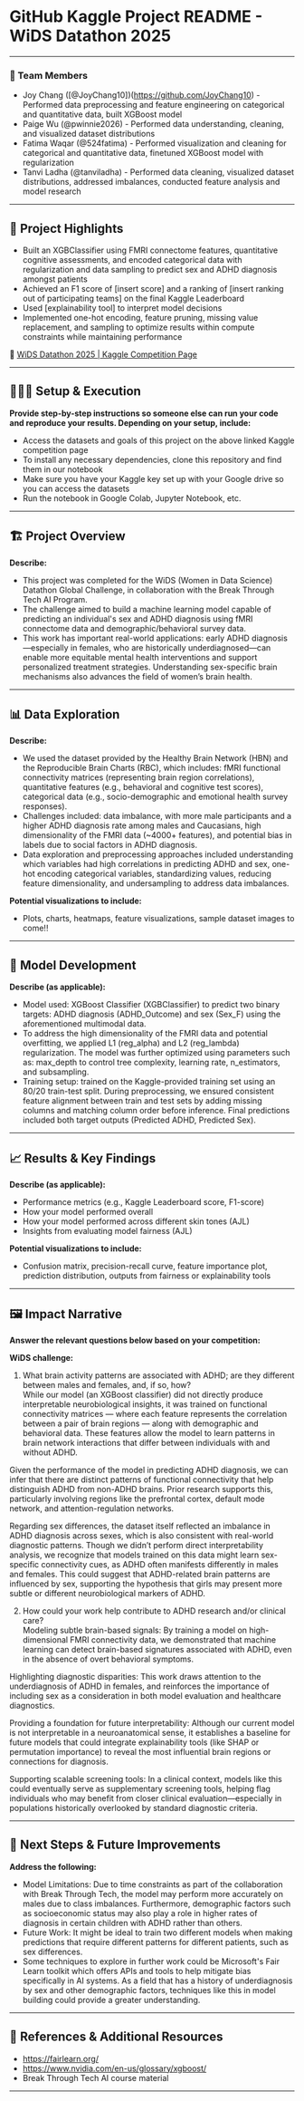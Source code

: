 # GitHub Kaggle Project README - WiDS Datathon 2025 

---

### **👥 Team Members**

* Joy Chang ([@JoyChang10])(https://github.com/JoyChang10) - Performed data preprocessing and feature engineering on categorical and quantitative data, built XGBoost model
* Paige Wu (@pwinnie2026) - Performed data understanding, cleaning, and visualized dataset distributions
* Fatima Waqar (@524fatima) -  Performed visualization and cleaning for categorical and quantitative data, finetuned XGBoost model with regularization
* Tanvi Ladha (@tanviladha) - Performed data cleaning, visualized dataset distributions, addressed imbalances, conducted feature analysis and model research

---

## **🎯 Project Highlights**

* Built an XGBClassifier using FMRI connectome features, quantitative cognitive assessments, and encoded categorical data with regularization and data sampling to predict sex and ADHD diagnosis amongst patients
* Achieved an F1 score of \[insert score\] and a ranking of \[insert ranking out of participating teams\] on the final Kaggle Leaderboard
* Used \[explainability tool\] to interpret model decisions
* Implemented one-hot encoding, feature pruning, missing value replacement, and sampling to optimize results within compute constraints while maintaining performance

🔗 [WiDS Datathon 2025 | Kaggle Competition Page](https://www.kaggle.com/competitions/widsdatathon2025/overview)

---

## **👩🏽‍💻 Setup & Execution**

**Provide step-by-step instructions so someone else can run your code and reproduce your results. Depending on your setup, include:**

* Access the datasets and goals of this project on the above linked Kaggle competition page 
* To install any necessary dependencies, clone this repository and find them in our notebook 
* Make sure you have your Kaggle key set up with your Google drive so you can access the datasets
* Run the notebook in Google Colab, Jupyter Notebook, etc. 

---

## **🏗️ Project Overview**

**Describe:**

* This project was completed for the WiDS (Women in Data Science) Datathon Global Challenge, in collaboration with the Break Through Tech AI Program.
* The challenge aimed to build a machine learning model capable of predicting an individual's sex and ADHD diagnosis using fMRI connectome data and demographic/behavioral survey data.
* This work has important real-world applications: early ADHD diagnosis—especially in females, who are historically underdiagnosed—can enable more equitable mental health interventions and support personalized treatment strategies. Understanding sex-specific brain mechanisms also advances the field of women’s brain health.

---

## **📊 Data Exploration**

**Describe:**

* We used the dataset provided by the Healthy Brain Network (HBN) and the Reproducible Brain Charts (RBC), which includes: fMRI functional connectivity matrices (representing brain region correlations), quantitative features (e.g., behavioral and cognitive test scores), categorical data (e.g., socio-demographic and emotional health survey responses).
* Challenges included: data imbalance, with more male participants and a higher ADHD diagnosis rate among males and Caucasians, high dimensionality of the FMRI data (~4000+ features), and potential bias in labels due to social factors in ADHD diagnosis.
* Data exploration and preprocessing approaches included understanding which variables had high correlations in predicting ADHD and sex, one-hot encoding categorical variables, standardizing values, reducing feature dimensionality, and undersampling to address data imbalances. 

**Potential visualizations to include:**

* Plots, charts, heatmaps, feature visualizations, sample dataset images to come!!

---

## **🧠 Model Development**

**Describe (as applicable):**

* Model used: XGBoost Classifier (XGBClassifier) to predict two binary targets: ADHD diagnosis (ADHD_Outcome) and sex (Sex_F) using the aforementioned multimodal data. 
* To address the high dimensionality of the FMRI data and potential overfitting, we applied L1 (reg_alpha) and L2 (reg_lambda) regularization. The model was further optimized using parameters such as: max_depth to control tree complexity, learning rate, n_estimators, and subsampling. 
* Training setup: trained on the Kaggle-provided training set using an 80/20 train-test split. During preprocessing, we ensured consistent feature alignment between train and test sets by adding missing columns and matching column order before inference. Final predictions included both target outputs (Predicted ADHD, Predicted Sex).

---

## **📈 Results & Key Findings**

**Describe (as applicable):**

* Performance metrics (e.g., Kaggle Leaderboard score, F1-score)
* How your model performed overall
* How your model performed across different skin tones (AJL)
* Insights from evaluating model fairness (AJL)

**Potential visualizations to include:**

* Confusion matrix, precision-recall curve, feature importance plot, prediction distribution, outputs from fairness or explainability tools

---

## **🖼️ Impact Narrative**

**Answer the relevant questions below based on your competition:**

**WiDS challenge:**

1. What brain activity patterns are associated with ADHD; are they different between males and females, and, if so, how? <br />
   While our model (an XGBoost classifier) did not directly produce interpretable neurobiological insights, it was trained on functional connectivity matrices — where each feature represents the correlation between a pair    of brain regions — along with demographic and behavioral data. These features allow the model to learn patterns in brain network interactions that differ between individuals with and without ADHD.

  Given the  performance of the model in predicting ADHD diagnosis, we can infer that there are distinct patterns of functional connectivity that help distinguish ADHD from non-ADHD brains. Prior research supports           this, particularly involving regions like the prefrontal cortex, default mode network, and attention-regulation networks.

  Regarding sex differences, the dataset itself reflected an imbalance in ADHD diagnosis across sexes, which is also consistent with real-world diagnostic patterns. Though we didn’t perform direct interpretability           analysis, we recognize that models trained on this data might learn sex-specific connectivity cues, as ADHD often manifests differently in males and females. This could suggest that ADHD-related brain patterns are         influenced by sex, supporting the hypothesis that girls may present more subtle or different neurobiological markers of ADHD.


2. How could your work help contribute to ADHD research and/or clinical care? <br />
   Modeling subtle brain-based signals: By training a model on high-dimensional FMRI connectivity data, we demonstrated that machine learning can detect brain-based signatures associated with ADHD, even in the absence of     overt behavioral symptoms.

  Highlighting diagnostic disparities: This work draws attention to the underdiagnosis of ADHD in females, and reinforces the importance of including sex as a consideration in both model evaluation and healthcare            diagnostics.

  Providing a foundation for future interpretability: Although our current model is not interpretable in a neuroanatomical sense, it establishes a baseline for future models that could integrate explainability tools (like   SHAP or permutation importance) to reveal the most influential brain regions or connections for diagnosis.

  Supporting scalable screening tools: In a clinical context, models like this could eventually serve as supplementary screening tools, helping flag individuals who may benefit from closer clinical evaluation—especially     in populations historically overlooked by standard diagnostic criteria.

---

## **🚀 Next Steps & Future Improvements**

**Address the following:**

* Model Limitations: Due to time constraints as part of the collaboration with Break Through Tech, the model may perform more accurately on males due to class imbalances. Furthermore, demographic factors such as socioeconomic status may also play a role in higher rates of diagnosis in certain children with ADHD rather than others. 
* Future Work: It might be ideal to train two different models when making predictions that require different patterns for different patients, such as sex differences. 
* Some techniques to explore in further work could be Microsoft's Fair Learn toolkit which offers APIs and tools to help mitigate bias specifically in AI systems. As a field that has a history of underdiagnosis by sex and other demographic factors, techniques like this in model building could provide a greater understanding. 

---

## **📄 References & Additional Resources**

* https://fairlearn.org/
* https://www.nvidia.com/en-us/glossary/xgboost/
* Break Through Tech AI course material 

---


